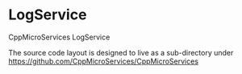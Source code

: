# LogService
CppMicroServices LogService

The source code layout is designed to live as a sub-directory under https://github.com/CppMicroServices/CppMicroServices
